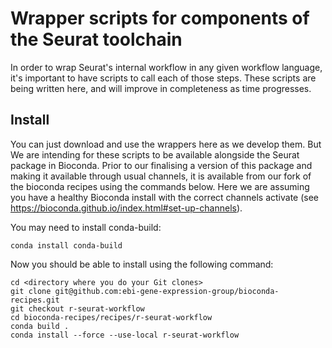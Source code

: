 # Wrapper scripts for components of the Seurat toolchain

In order to wrap Seurat's internal workflow in any given workflow language, it's important to have scripts to call each of those steps. These scripts are being written here, and will improve in completeness as time progresses. 

## Install

You can just download and use the wrappers here as we develop them. But We are intending for these scripts to be available alongside the Seurat package in Bioconda. Prior to our finalising a version of this package and making it available through usual channels, it is available from our fork of the bioconda recipes using the commands below. Here we are assuming you have a healthy Bioconda install with the correct channels activate (see https://bioconda.github.io/index.html#set-up-channels). 

You may need to install conda-build:

```
conda install conda-build
```

Now you should be able to install using the following command:

```
cd <directory where you do your Git clones>
git clone git@github.com:ebi-gene-expression-group/bioconda-recipes.git
git checkout r-seurat-workflow
cd bioconda-recipes/recipes/r-seurat-workflow
conda build .
conda install --force --use-local r-seurat-workflow
```
